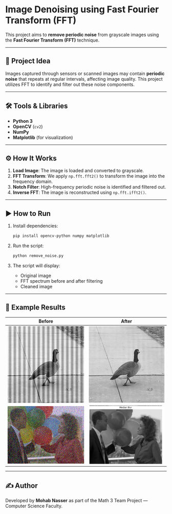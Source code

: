 # Image Denoising using Fast Fourier Transform (FFT)

This project aims to **remove periodic noise** from grayscale images using the **Fast Fourier Transform (FFT)** technique. 

---

## 🧠 Project Idea

Images captured through sensors or scanned images may contain **periodic noise** that repeats at regular intervals, affecting image quality. This project utilizes FFT to identify and filter out these noise components.

---

## 🛠️ Tools & Libraries

- **Python 3**
- **OpenCV** (`cv2`)
- **NumPy**
- **Matplotlib** (for visualization)

---

## ⚙️ How It Works

1. **Load Image**: The image is loaded and converted to grayscale.
2. **FFT Transform**: We apply `np.fft.fft2()` to transform the image into the frequency domain.
3. **Notch Filter**: High-frequency periodic noise is identified and filtered out.
4. **Inverse FFT**: The image is reconstructed using `np.fft.ifft2()`.

---

## ▶️ How to Run

1. Install dependencies:
    ```bash
    pip install opencv-python numpy matplotlib
    ```

2. Run the script:
    ```bash
    python remove_noise.py
    ```

3. The script will display:
   - Original image
   - FFT spectrum before and after filtering
   - Cleaned image

---

## 📸 Example Results

Before | After
--- | ---
<img src="https://github.com/Muhabzz/Removing-Noise-Project/blob/master/Sampels/Periodic/Vertical.png" width="300" /> | <img src="https://github.com/Muhabzz/Removing-Noise-Project/blob/master/Output/Screenshot%202025-05-05%20201233.png" width="300" />
<img src="https://github.com/Muhabzz/Removing-Noise-Project/blob/master/Sampels/Random/Salt2.png" width="300" /> | <img src="https://github.com/Muhabzz/Removing-Noise-Project/blob/master/Output/Screenshot%202025-04-26%20194307.png" width="300" />




---

## ✍️ Author

Developed by **Mohab Nasser** as part of the Math 3 Team Project — Computer Science Faculty.

